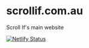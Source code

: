 # scrollif.com.au
Scroll If's main website

[![Netlify Status](https://api.netlify.com/api/v1/badges/f91b90c4-7d75-44a7-8bc8-93a3f53d39df/deploy-status)](https://app.netlify.com/sites/scrollif/deploys)
